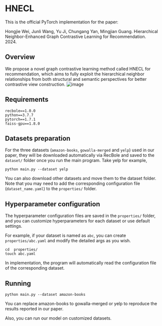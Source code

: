 # HNECL
This is the official PyTorch implementation for the paper:

Hongjie Wei, Junli Wang, Yu Ji, Chungang Yan, Mingjian Guang. Hierarchical Neighbor-Enhanced Graph Contrastive Learning for Recommendation. 2024.

## Overview
We propose a novel graph contrastive learning method called HNECL for recommendation, which aims to fully exploit the hierarchical neighbor relationships from both structural and semantic perspectives for better contrastive view construction.
![image](https://github.com/TJWHJ/HNECL/assets/62538637/231612b8-9d9f-44ef-88f7-2beffa6bb789)

## Requirements
```
recbole==1.0.0
python==3.7.7
pytorch==1.7.1
faiss-gpu==1.8.0
```

## Datasets preparation
For the three datasets (`amazon-books`, `gowalla-merged` and `yelp`) used in our paper, they will be downloaded automatically via RecBole and saved to the `dataset/` folder once you run the main program. Take yelp for example,
```
python main.py --dataset yelp
```
You can also download other datasets and move them to the dataset folder. Note that you may need to add the corresponding configuration file (`dataset_name.yaml`) to the `properties/` folder.

## Hyperparameter configuration
The hyperparameter configuration files are saved in the `properties/` folder, and you can customize hyperparameters for each dataset or use default settings.

For example, if your dataset is named as  `abc`, you can create `properties/abc.yaml` and modify the detailed args as you wish.
```
cd  properties/
touch abc.yaml
```

In implementation, the program will automatically read the configuration file of the corresponding dataset.

## Running 
```
python main.py --dataset amazon-books
```
You can replace amazon-books to gowalla-merged or yelp to reproduce the results reported in our paper.

Also, you can run our model on customized datasets.

